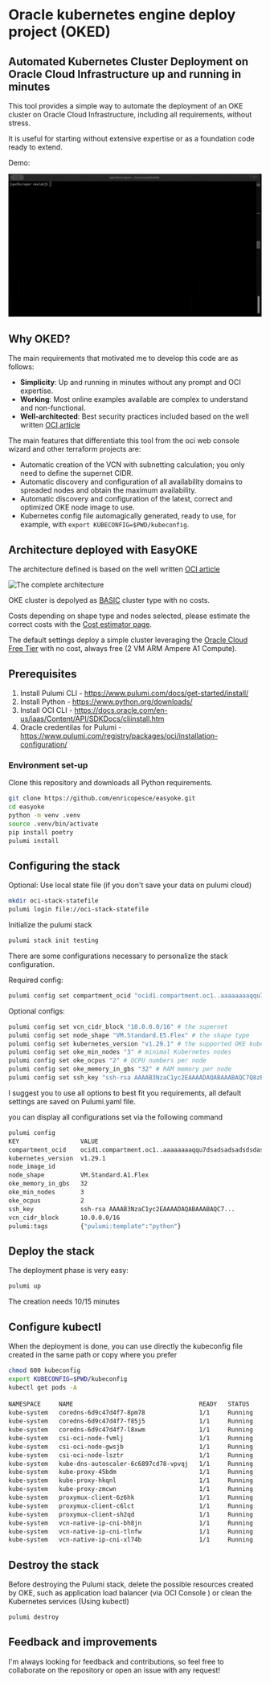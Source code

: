 # Oracle kubernetes engine deploy project (OKED)

## Automated Kubernetes Cluster Deployment on Oracle Cloud Infrastructure up and running in minutes

This tool provides a simple way to automate the deployment of an OKE cluster on Oracle Cloud Infrastructure, including all requirements, without stress.

It is useful for starting without extensive expertise or as a foundation code ready to extend.

Demo:

![Demo](demo.gif)

## Why OKED?

The main requirements that motivated me to develop this code are as follows:

- **Simplicity**: Up and running in minutes without any prompt and OCI expertise.
- **Working**: Most online examples available are complex to understand and non-functional.
- **Well-architected**: Best security practices included based on the well written [OCI article](https://docs.oracle.com/en-us/iaas/Content/ContEng/Concepts/contengnetworkconfigexample.htm#example-oci-cni-publick8sapi_privateworkers_publiclb)

The main features that differentiate this tool from the oci web console wizard and other terraform projects are:

- Automatic creation of the VCN with subnetting calculation; you only need to define the supernet CIDR.
- Automatic discovery and configuration of all availability domains to spreaded nodes and obtain the maximum availability.
- Automatic discovery and configuration of the latest, correct and optimized OKE node image to use.
- Kubernetes config file automagically generated, ready to use, for example, with `export KUBECONFIG=$PWD/kubeconfig`.

## Architecture deployed with EasyOKE

The architecture defined is based on the well written [OCI article](https://docs.oracle.com/en-us/iaas/Content/ContEng/Concepts/contengnetworkconfigexample.htm#example-oci-cni-publick8sapi_privateworkers_publiclb)

![The complete architecture](arch.png)

OKE cluster is depolyed as [BASIC](https://docs.oracle.com/en-us/iaas/Content/ContEng/Tasks/contengcomparingenhancedwithbasicclusters_topic.htm) cluster type with no costs.

Costs depending on shape type and nodes selected, please estimate the correct costs with the [Cost estimator page](https://www.oracle.com/cloud/costestimator.html).

The default settings deploy a simple cluster leveraging the [Oracle Cloud Free Tier](https://www.oracle.com/cloud/free/) with no cost, always free (2 VM ARM Ampere A1 Compute).

## Prerequisites

1. Install Pulumi CLI - https://www.pulumi.com/docs/get-started/install/
2. Install Python - https://www.python.org/downloads/
3. Install OCI CLI - https://docs.oracle.com/en-us/iaas/Content/API/SDKDocs/cliinstall.htm
4. Oracle credentilas for Pulumi - https://www.pulumi.com/registry/packages/oci/installation-configuration/

### Environment set-up

Clone this repository and downloads all Python requirements.

```bash
git clone https://github.com/enricopesce/easyoke.git
cd easyoke
python -m venv .venv
source .venv/bin/activate
pip install poetry
pulumi install
```

## Configuring the stack

Optional: Use local state file (if you don't save your data on pulumi cloud)

```bash
mkdir oci-stack-statefile
pulumi login file://oci-stack-statefile
```

Initialize the pulumi stack

```bash
pulumi stack init testing
```

There are some configurations necessary to personalize the stack configuration.

Required config:

```bash
pulumi config set compartment_ocid "ocid1.compartment.oc1..aaaaaaaaqqu7dsadsadsadsdsdasdsdasdsad" # compartment ocid example
```

Optional configs:

```bash
pulumi config set vcn_cidr_block "10.0.0.0/16" # the supernet
pulumi config set node_shape "VM.Standard.E5.Flex" # the shape type
pulumi config set kubernetes_version "v1.29.1" # the supported OKE kubernetes version
pulumi config set oke_min_nodes "3" # minimal Kubernetes nodes
pulumi config set oke_ocpus "2" # OCPU numbers per node
pulumi config set oke_memory_in_gbs "32" # RAM memory per node
pulumi config set ssh_key "ssh-rsa AAAAB3NzaC1yc2EAAAADAQABAAABAQC7Q8zBoB...." # ssh key content
```

I suggest you to use all options to best fit you requirements, all default settings are saved on Pulumi.yaml file.

you can display all configurations set via the following command

```bash
pulumi config
KEY                 VALUE
compartment_ocid    ocid1.compartment.oc1..aaaaaaaaqqu7dsadsadsadsdsdasdsdasdsad
kubernetes_version  v1.29.1
node_image_id
node_shape          VM.Standard.A1.Flex
oke_memory_in_gbs   32
oke_min_nodes       3
oke_ocpus           2
ssh_key             ssh-rsa AAAAB3NzaC1yc2EAAAADAQABAAABAQC7...
vcn_cidr_block      10.0.0.0/16
pulumi:tags         {"pulumi:template":"python"}
```

## Deploy the stack

The deployment phase is very easy:

```bash
pulumi up
```

The creation needs 10/15 minutes

## Configure kubectl

When the deployment is done, you can use directly the kubeconfig file created in the same path or copy where you prefer

```bash
chmod 600 kubeconfig
export KUBECONFIG=$PWD/kubeconfig
kubectl get pods -A

NAMESPACE     NAME                                   READY   STATUS    RESTARTS   AGE
kube-system   coredns-6d9c47d4f7-8pm78               1/1     Running   0          2m28s
kube-system   coredns-6d9c47d4f7-f85j5               1/1     Running   0          6m29s
kube-system   coredns-6d9c47d4f7-l8xwm               1/1     Running   0          2m28s
kube-system   csi-oci-node-fvmlj                     1/1     Running   0          4m21s
kube-system   csi-oci-node-gwsjb                     1/1     Running   0          4m42s
kube-system   csi-oci-node-lsztr                     1/1     Running   0          4m17s
kube-system   kube-dns-autoscaler-6c6897cd78-vpvqj   1/1     Running   0          6m28s
kube-system   kube-proxy-45bdm                       1/1     Running   0          4m17s
kube-system   kube-proxy-hkqnl                       1/1     Running   0          4m42s
kube-system   kube-proxy-zmcwn                       1/1     Running   0          4m21s
kube-system   proxymux-client-6z6hk                  1/1     Running   0          4m42s
kube-system   proxymux-client-c6lct                  1/1     Running   0          4m17s
kube-system   proxymux-client-sh2qd                  1/1     Running   0          4m21s
kube-system   vcn-native-ip-cni-bh8jn                1/1     Running   0          4m21s
kube-system   vcn-native-ip-cni-tlnfw                1/1     Running   0          4m42s
kube-system   vcn-native-ip-cni-xl74b                1/1     Running   0          4m17s
```

## Destroy the stack

Before destroying the Pulumi stack, delete the possible resources created by OKE, such as application load balancer (via OCI Console ) or clean the Kubernetes services (Using kubectl)

```bash
pulumi destroy
```

## Feedback and improvements

I'm always looking for feedback and contributions, so feel free to collaborate on the repository or open an issue with any request!
